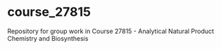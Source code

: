 # course_27815
Repository for group work in Course 27815  - Analytical Natural Product Chemistry and Biosynthesis
